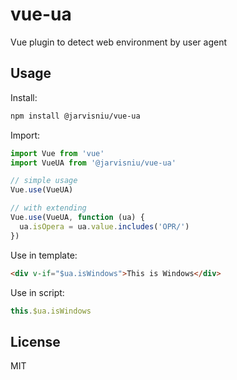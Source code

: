 # vue-ua

Vue plugin to detect web environment by user agent

## Usage

Install:

```bash
npm install @jarvisniu/vue-ua
```

Import:

```js
import Vue from 'vue'
import VueUA from '@jarvisniu/vue-ua'

// simple usage
Vue.use(VueUA)

// with extending
Vue.use(VueUA, function (ua) {
  ua.isOpera = ua.value.includes('OPR/')
})
```

Use in template:

```html
<div v-if="$ua.isWindows">This is Windows</div>
```

Use in script:

```js
this.$ua.isWindows
```

## License

MIT
